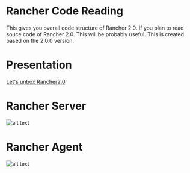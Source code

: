 # Rancher Code Reading

This gives you overall code structure of Rancher 2.0.
If you plan to read souce code of Rancher 2.0. This will be probably useful.
This is created based on the 2.0.0 version.

# Presentation
[Let's unbox Rancher2.0](https://www.slideshare.net/linecorp/lets-unbox-rancher-20-v200)



# Rancher Server
![alt text](https://raw.githubusercontent.com/ukinau/rancher-analyse/master/Rancher-Server-Code-Reading.png)


# Rancher Agent
![alt text](https://raw.githubusercontent.com/ukinau/rancher-analyse/master/Rancher-Agent-Code-Reading.png)
